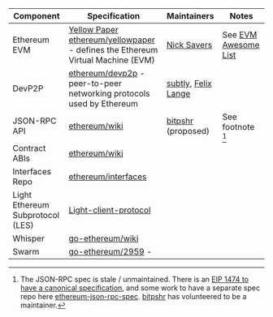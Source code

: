 <!-- TITLE: Maintainers -->
<!-- SUBTITLE: List of specifications and maintainers of the Ethereum network, sub protocols, and related specifications -->

| Component | Specification	| Maintainers | Notes |
|---|---|---|---|
| Ethereum EVM | [Yellow Paper ethereum/yellowpaper](https://github.com/ethereum/yellowpaper) - defines the Ethereum Virtual Machine (EVM) | [Nick Savers](https://github.com/nicksavers) | See [EVM Awesome List](ethereum-virtual-machine-evm-awesome-list) |
| DevP2P | [ethereum/devp2p](https://github.com/ethereum/devp2p/) - peer-to-peer networking protocols used by Ethereum | [subtly](https://github.com/subtly), [Felix Lange](https://github.com/fjl) |
| JSON-RPC API | [ethereum/wiki](https://github.com/ethereum/wiki/wiki/JSON-RPC) | [bitpshr](https://github.com/bitpshr) (proposed) | See footnote [^jsonrpc] |
| Contract ABIs | [ethereum/wiki](https://github.com/ethereum/wiki/wiki/Ethereum-Contract-ABI) | | |
| Interfaces Repo | [ethereum/interfaces](https://github.com/ethereum/interfaces) | | |
| Light Ethereum Subprotocol (LES) | [Light-client-protocol](Light-client-protocol) | | |
| Whisper | [go-ethereum/wiki](https://github.com/ethereum/go-ethereum/wiki/Whisper-Overview )
| Swarm | [go-ethereum/2959](https://github.com/ethereum/go-ethereum/pull/2959) - | | |

[^jsonrpc]: The JSON-RPC spec is stale / unmaintained. There is an [EIP 1474 to have a canonical specification](https://github.com/ethereum/EIPs/pull/1474), and some work to have a separate spec repo here [ethereum-json-rpc-spec](https://github.com/spadebuilders/ethereum-json-rpc-spec). [bitpshr](https://github.com/bitpshr) has volunteered to be a maintainer.

